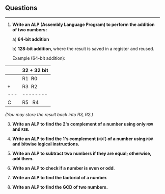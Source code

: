 ## Questions
---

1. **Write an ALP (Assembly Language Program) to perform the addition of two numbers:**
   
   a) **64-bit addition**
   
   b) **128-bit addition**, where the result is saved in a register and reused.

   Example (64-bit addition):

|   | 32 + 32 bit|
|---|--------|
|   | R1 &nbsp;R0 | 
| `+` | R3 &nbsp;R2 | 
|---|--------|
| C  | R5 &nbsp;  R4 |

 *(You may store the result back into R3, R2.)*

3. **Write an ALP to find the 2's complement of a number using only `MOV` and `RSB`.**

4. **Write an ALP to find the 1's complement (`NOT`) of a number using `MOV` and bitwise logical instructions.**

5. **Write an ALP to subtract two numbers if they are equal; otherwise, add them.**

6. **Write an ALP to check if a number is even or odd.**

7. **Write an ALP to find the factorial of a number.**

8. **Write an ALP to find the GCD of two numbers.**
